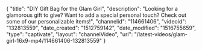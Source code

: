 {
    "title": "DIY Gift Bag for the Glam Girl",
    "description": "Looking for a glamorous gift to give? Want to add a special personal touch? Check out some of our personalizable items!",
    "channelid": "114661406",
    "videoid": "132813559",
    "date_created": "1512759142",
    "date_modified": "1516755659",
    "type": "captivate",
    "layout": "channelVideo",
    "url": "\/latest-videos\/glam-girl-16x9-mp4\/114661406-132813559"
}